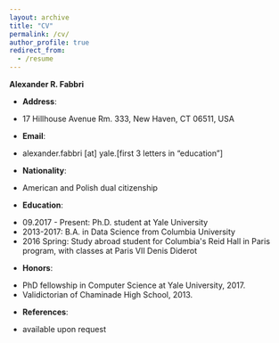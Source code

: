 ```yaml
---
layout: archive
title: "CV"
permalink: /cv/
author_profile: true
redirect_from:
  - /resume
---
```



**Alexander R. Fabbri**

* **Address**: 
 - 17 Hillhouse Avenue Rm. 333, New Haven, CT 06511, USA

* **Email**: 
 - alexander.fabbri [at] yale.[first 3 letters in “education”]

* **Nationality**: 
 - American and Polish dual citizenship

* **Education**:
 - 09.2017 - Present: Ph.D. student at Yale University
 - 2013-2017: B.A. in Data Science from Columbia University
 - 2016 Spring: Study abroad student for Columbia's Reid Hall in Paris program, with classes at Paris VII Denis Diderot 

* **Honors**: 
 - PhD fellowship in Computer Science at Yale University, 2017.
 - Validictorian of Chaminade High School, 2013.

* **References**: 
 - available upon request
